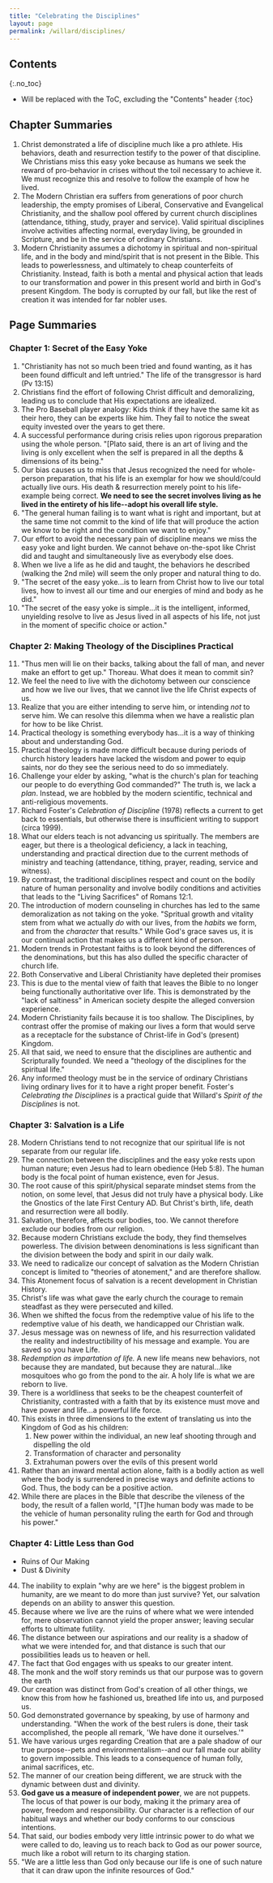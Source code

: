 ```yaml
---
title: "Celebrating the Disciplines"
layout: page
permalink: /willard/disciplines/
---
```


## Contents
{:.no_toc}

* Will be replaced with the ToC, excluding the "Contents" header
{:toc}

## Chapter Summaries

1. Christ demonstrated a life of discipline much like a pro athlete. His behaviors, death and resurrection testify to the power of that discipline. We Christians miss this easy yoke because as humans we seek the reward of pro-behavior in crises without the toil necessary to achieve it. We must recognize this and resolve to follow the example of how he lived.
2. The Modern Christian era suffers from generations of poor church leadership, the empty promises of Liberal, Conservative and Evangelical Christianity, and the shallow pool offered by current church disciplines (attendance, tithing, study, prayer and service). Valid spiritual disciplines involve activities affecting normal, everyday living, be grounded in Scripture, and be in the service of ordinary Christians.
3. Modern Christianity assumes a dichotomy in spiritual and non-spiritual life, and in the body and mind/spirit that is not present in the Bible. This leads to powerlessness, and ultimately to cheap counterfeits of Christianity. Instead, faith is both a mental and physical action that leads to our transformation and power in this present world and birth in God's present Kingdom. The body is corrupted by our fall, but like the rest of creation it was intended for far nobler uses.

## Page Summaries

### Chapter 1: Secret of the Easy Yoke

1. "Christianity has not so much been tried and found wanting, as it has been found difficult and left untried." The life of the transgressor is hard (Pv 13:15)
2. Christians find the effort of following Christ difficult and demoralizing, leading us to conclude that His expectations are idealized.
3. The Pro Baseball player analogy: Kids think if they have the same kit as their hero, they can be experts like him. They fail to notice the sweat equity invested over the years to get there.
4. A successful performance during crisis relies upon rigorous preparation using the whole person. "[Plato said, there is an art of living and the living is only excellent when the self is prepared in all the depths & dimensions of its being."
5. Our bias causes us to miss that Jesus recognized the need for whole-person preparation, that his life is an exemplar for how we should/could actually live ours. His death & resurrection merely point to his life-example being correct. **We need to see the secret involves living as he lived in the entirety of his life--adopt his overall life style.**
6. "The general human failing  is to want what is right and important, but at the same time not commit to the kind of life that will produce the action we know to be right and the condition we want to enjoy."
7. Our effort to avoid the necessary pain of discipline means we miss the easy yoke and light burden. We cannot behave on-the-spot like Christ did and taught and simultaneously live as everybody else does.
8. When we live a life as he did and taught, the behaviors he described (walking the 2nd mile) will seem the only proper and natural thing to do.
9. "The secret of the easy yoke...is to learn from Christ how to live our total lives, how to invest all our time and our energies of mind and body as he did."
10. "The secret of the easy yoke is simple...it is the intelligent, informed, unyielding resolve to live as Jesus lived in all aspects of his life, not just in the moment of specific choice or action."

### Chapter 2: Making Theology of the Disciplines Practical

11. "Thus men will lie on their backs, talking about the fall of man, and never make an effort to get up." Thoreau. What does it mean to commit sin?
12. We feel the need to live with the dichotomy between our conscience and how we live our lives, that we cannot live the life Christ expects of us.
13. Realize that you are either intending to serve him, or intending *not* to serve him. We can resolve this dilemma when we have a realistic plan for how to be like Christ.
14. Practical theology is something everybody has...it is a way of thinking about and understanding God.
15. Practical theology is made more difficult because during periods of church history leaders have lacked the wisdom and power to equip saints, nor do they see the serious need to do so immediately.
16. Challenge your elder by asking, "what is the church's plan for teaching our people to do everything God commanded?" The truth is, we lack a *plan*. Instead, we are hobbled by the modern scientific, technical and anti-religious movements.
17. Richard Foster's *Celebration of Discipline* (1978) reflects a current to get back to essentials, but otherwise there is insufficient writing to support (circa 1999).
18. What our elders teach is not advancing us spiritually. The members are eager, but  there is a theological deficiency, a lack in teaching, understanding and practical direction due to the current methods of ministry and teaching (attendance, tithing, prayer, reading, service and witness).
19. By contrast, the traditional disciplines respect and count on the bodily nature of human personality and involve bodily conditions and activities that leads to the "Living Sacrifices" of Romans 12:1.
20. The introduction of modern counseling in churches has led to the same demoralization as not taking on the yoke. "Spritual growth and vitality stem from what we actually *do* with our lives, from the *habits* we form, and from the *character* that results." While God's grace saves us, it is our continual action that makes us a different kind of person.
21. Modern trends in Protestant faiths is to look beyond the differences of the denominations, but this has also dulled the specific character of church life.
22. Both Conservative and Liberal Christianity have depleted their promises
23. This is due to the mental view of faith that leaves the Bible to no longer being functionally authoritative over life. This is demonstrated by the "lack of saltiness" in American society despite the alleged conversion experience.
24. Modern Christianity fails because it is too shallow. The Disciplines, by contrast offer the promise of making our lives a form that would serve as a receptacle for the substance of Christ-life in God's (present) Kingdom.
25. All that said, we need to ensure that the disciplines are authentic and Scripturally founded. We need a "theology of the disciplines for the spiritual life."
26. Any informed theology must be in the service of ordinary Christians living ordinary lives for it to have a right proper benefit. Foster's *Celebrating the Disciplines* is a practical guide that Willard's *Spirit of the Disciplines* is not.

### Chapter 3: Salvation is a Life

28. Modern Christians tend to not recognize that our spiritual life is not separate from our regular life.
29. The connection between the disciplines and the easy yoke rests upon human nature; even Jesus had to learn obedience (Heb 5:8). The human body is the focal point of human existence, even for Jesus.
30. The root cause of this spirit/physical separate mindset stems from the notion, on some level, that Jesus did not truly have a physical body. Like the Gnostics of the late First Century AD. But Christ's birth, life, death and resurrection were all bodily.
31. Salvation, therefore, affects our bodies, too. We cannot therefore exclude our bodies from our religion.
32. Because modern Christians exclude the body, they find themselves powerless. The division between denominations is less significant than the division between the body and spirit in our daily walk.
33. We need to radicalize our concept of salvation as the Modern Christian concept is limited to "theories of atonement," and are therefore shallow.
34. This Atonement focus of salvation is a recent development in Christian History.
35. Christ's life was what gave the early church the courage to remain steadfast as they were persecuted and killed.
36. When we shifted the focus from the redemptive value of his life to the redemptive value of his death, we handicapped our Christian walk.
37. Jesus message was on newness of life, and his resurrection validated the reality and indestructibility of his message and example. You are saved so you have Life.
38. *Redemption as impartation of life.* A new life means new behaviors, not because they are mandated, but because they are natural...like mosquitoes who go from the pond to the air. A holy life is what we are reborn to live.
39. There is a worldliness that seeks to be the cheapest counterfeit of Christianity, contrasted with a faith that by its existence must move and have power and life...a powerful life force.
40. This exists in three dimensions to the extent of translating us into the Kingdom of God as his children:
    1. New power within the individual, an new leaf shooting through and dispelling the old
    2. Transformation of character and personality
    3. Extrahuman powers over the evils of this present world
41. Rather than an inward mental action alone, faith is a bodily action as well where the body is surrendered in precise ways and definite actions to God. Thus, the body can be a positive action.
42. While there are places in the Bible that describe the vileness of the body, the result of a fallen world, "[T]he human body was made to be the vehicle of human personality ruling the earth for God and through his power."

### Chapter 4: Little Less than God

* Ruins of Our Making
* Dust & Divinity

44. The inability to explain "why are we here" is the biggest problem in humanity, are we meant to do more than just survive? Yet, our salvation depends on an ability to answer this question.
45. Because where we live are the ruins of where what we were intended for, mere observation cannot yield the proper answer; leaving secular efforts to ultimate futility.
46. The distance between our aspirations and our reality is a shadow of what we were intended for, and that distance is such that our possibilities leads us to heaven or hell.
47. The fact that God engages with us speaks to our greater intent.
48. The monk and the wolf story reminds us that our purpose was to govern the earth
49. Our creation was distinct from God's creation of all other things, we know this from how he fashioned us, breathed life into us, and purposed us.
50. God demonstrated governance by speaking, by use of harmony and understanding. "When the work of the best rulers is done, their task accomplished, the people all remark, 'We have done it ourselves.'"
51. We have various urges regarding Creation that are a pale shadow of our true purpose--pets and environmentalism--and our fall made our ability to govern impossible. This leads to a consequence of human folly, animal sacrifices, etc.
52. The manner of our creation being different, we are struck with the dynamic between dust and divinity.
53. **God gave us a measure of independent power**, we are not puppets. The locus of that power is our body, making it the primary area of power, freedom and responsibility. Our character is a reflection of our habitual ways and whether our body conforms to our conscious intentions.
54. That said, our bodies embody very little intrinsic power to do what we were called to do, leaving us to reach back to God as our power source, much like a robot will return to its charging station.
55. "We are a little less than God only because our life is one of such nature that it can draw upon the infinite resources of God."





